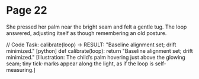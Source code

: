 # Page 22

She pressed her palm near the bright seam and felt a gentle tug.
The loop answered, adjusting itself as though remembering an old posture.

// Code Task: calibrate(loop) → RESULT: "Baseline alignment set; drift minimized."
[python]
def calibrate(loop):
    return "Baseline alignment set; drift minimized."
[Illustration: The child’s palm hovering just above the glowing seam; tiny tick-marks appear along the light, as if the loop is self-measuring.]
